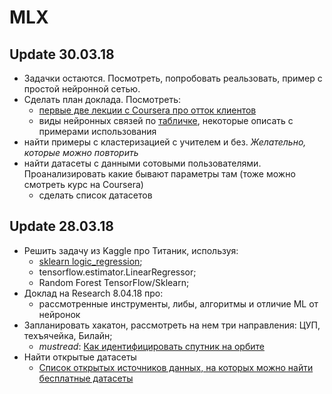# MLX

## Update 30.03.18
- Задачки остаются. Посмотреть, попробовать реальзовать, пример с простой нейронной сетью.
- Сделать план доклада. Посмотреть:
	- [первые две лекции с Coursera про отток клиентов](https://www.coursera.org/learn/data-analysis-applications/lecture/V33wg/analiz-poviedieniia-pol-zovatieliei?authMode=signup)
	- виды нейронных связей по [табличке](https://towardsdatascience.com/the-mostly-complete-chart-of-neural-networks-explained-3fb6f2367464),  некоторые описать с примерами использования
- найти примеры с кластеризацией с учителем и без. *Желательно, которые можно повторить*
- найти датасеты с данными сотовыми пользователями. Проанализировать какие бывают параметры там (тоже можно смотреть курс на Coursera)
	- сделать список датасетов

## Update 28.03.18
- Решить задачу из Kaggle про Титаник, используя:
	- [sklearn logic_regression](https://www.dataquest.io/blog/kaggle-fundamentals/);
	- tensorflow.estimator.LinearRegressor;
	- Random Forest TensorFlow/Sklearn;
- Доклад на Research 8.04.18 про:
	- рассмотренные инструменты, либы, алгоритмы и отличие ML от нейронок
- Запланировать хакатон, рассмотреть на нем три направления: ЦУП, техъячейка, Билайн;
	- *mustread*: [Как идентифицировать спутник на орбите](https://geektimes.ru/post/299395/)
- Найти открытые датасеты
	- [Список открытых источников данных, на которых можно найти бесплатные датасеты](https://github.com/demidovakatya/vvedenie-mashinnoe-obuchenie/blob/master/datasets.md)
